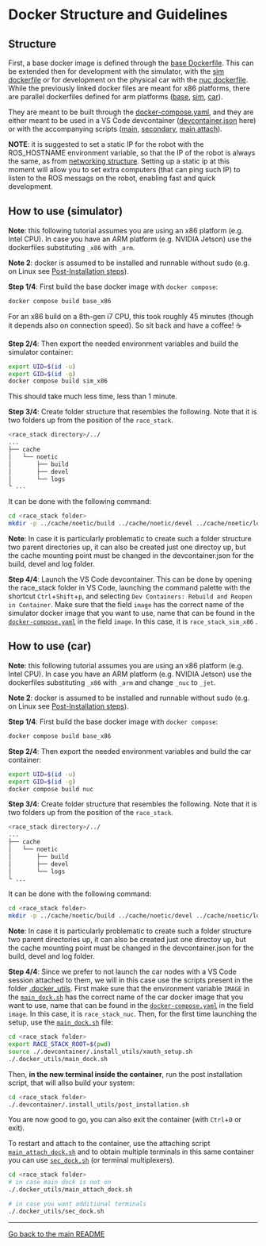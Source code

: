 # Docker Structure and Guidelines

## Structure
First, a base docker image is defined through the [base Dockerfile](./Dockerfile.base_x86). This can be extended then for development with the simulator, with the [sim dockerfile](./Dockerfile.sim_x86) or for development on the physical car with the [nuc dockerfile](./Dockerfile.nuc). 
While the previously linked docker files are meant for x86 platforms, there are parallel dockerfiles defined for arm platforms ([base](./Dockerfile.base_arm), [sim](./Dockerfile.sim_arm), [car](./Dockerfile.jet)).

They are meant to be built through the [docker-compose.yaml](../docker-compose.yaml), and they are either meant to be used in a VS Code devcontainer ([devcontainer.json](../.devcontainer/devcontainer.json) here) or with the accompanying scripts ([main](./main_dock.sh), [secondary](./sec_dock.sh), [main attach](./main_attach_dock.sh)).

**NOTE**: it is suggested to set a static IP for the robot with the ROS_HOSTNAME environment variable, so that the IP of the robot is always the same, as from [networking structure](../stack_master/checklists/networking.md).
Setting up a static ip at this moment will allow you to set extra computers (that can ping such IP) to listen to the ROS messags on the robot, enabling fast and quick development. 


## How to use (simulator)
**Note**: this following tutorial assumes you are using an x86 platform (e.g. Intel CPU). In case you have an ARM platform (e.g. NVIDIA Jetson) use the dockerfiles substituting `_x86` with `_arm`.

**Note 2**: docker is assumed to be installed and runnable without sudo (e.g. on Linux see [Post-Installation steps](https://docs.docker.com/engine/install/linux-postinstall/)).

**Step 1/4**: First build the base docker image with `docker compose`:
```bash
docker compose build base_x86
```
For an x86 build on a 8th-gen i7 CPU, this took roughly 45 minutes (though it depends also on connection speed). So sit back and have a coffee! ☕ 

**Step 2/4**: Then export the needed environment variables and build the simulator container:
```bash
export UID=$(id -u)
export GID=$(id -g)
docker compose build sim_x86
```
This should take much less time, less than 1 minute.

**Step 3/4**: Create  folder structure that resembles the following. Note that it is two folders up from the position of the `race_stack`.

```bash
<race_stack directory>/../
...
├── cache
│   └── noetic
│       ├── build
│       ├── devel
│       └── logs
└ ...
```

It can be done with the following command:
```bash
cd <race_stack folder>
mkdir -p ../cache/noetic/build ../cache/noetic/devel ../cache/noetic/logs
```

**Note**: In case it is particularly problematic to create such a folder structure two parent directories up, it can also be created just one directoy up, but the cache mounting point must be changed in the devcontainer.json for the build, devel and log folder.  

**Step 4/4**: Launch the VS Code devcontainer. This can be done by opening the race_stack folder in VS Code, launching the command palette with the shortcut `Ctrl`+`Shift`+`p`, and selecting `Dev Containers: Rebuild and Reopen in Container`. Make sure that the field `image` has the correct name of the simulator docker image that you want to use, name that can be found in the [`docker-compose.yaml`](../docker-compose.yaml) in the field `image`. In this case, it is `race_stack_sim_x86` .

## How to use (car)
**Note**: this following tutorial assumes you are using an x86 platform (e.g. Intel CPU). In case you have an ARM platform (e.g. NVIDIA Jetson) use the dockerfiles substituting `_x86` with `_arm` and change `_nuc` to `_jet`.


**Note 2**: docker is assumed to be installed and runnable without sudo (e.g. on Linux see [Post-Installation steps](https://docs.docker.com/engine/install/linux-postinstall/)).

**Step 1/4**: First build the base docker image with `docker compose`:
```bash
docker compose build base_x86
```

**Step 2/4**: Then export the needed environment variables and build the car container:
```bash
export UID=$(id -u)
export GID=$(id -g)
docker compose build nuc
```

**Step 3/4**: Create  folder structure that resembles the following. Note that it is two folders up from the position of the `race_stack`.

```bash
<race_stack directory>/../
...
├── cache
│   └── noetic
│       ├── build
│       ├── devel
│       └── logs
└ ...
```

It can be done with the following command:
```bash
cd <race_stack folder>
mkdir -p ../cache/noetic/build ../cache/noetic/devel ../cache/noetic/logs
```

**Note**: In case it is particularly problematic to create such a folder structure two parent directories up, it can also be created just one directoy up, but the cache mounting point must be changed in the devcontainer.json for the build, devel and log folder.  

**Step 4/4**: 
Since we prefer to not launch the car nodes with a VS Code session attached to them, we will in this case use the scripts present in the folder [.docker_utils](../.docker_utils). First make sure that the environment variable `IMAGE` in the [`main_dock.sh`](./main_dock.sh) has the correct name of the car docker image that you want to use, name that can be found in the [`docker-compose.yaml`](../docker-compose.yaml) in the field `image`. In this case, it is `race_stack_nuc`.
Then, for the first time launching the setup, use the [`main_dock.sh`](./main_dock.sh) file:
```bash
cd <race_stack folder>
export RACE_STACK_ROOT=$(pwd)
source ./.devcontainer/.install_utils/xauth_setup.sh
./.docker_utils/main_dock.sh
```

Then, **in the new terminal inside the container**, run the post installation script, that will allso build your system:
```bash
cd <race_stack folder>
./.devcontainer/.install_utils/post_installation.sh
```
You are now good to go, you can also exit the container (with `Ctrl`+`D` or exit). 

To restart and attach to the container, use the attaching script [`main_attach_dock.sh`](./main_attach_dock.sh) and to obtain multiple terminals in this same container you can use  [`sec_dock.sh`](./sec_dock.sh) (or terminal multiplexers).
```bash
cd <race_stack folder>
# in case main dock is not on 
./.docker_utils/main_attach_dock.sh

# in case you want additional terminals
./.docker_utils/sec_dock.sh
```

---
[Go back to the main README](../README.md)
